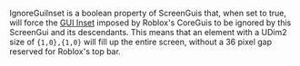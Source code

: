 IgnoreGuiInset is a boolean property of ScreenGuis that, when set to true,
will force the [GUI Inset](https://create.roblox.com/docs/reference/engine/classes/GuiService#GetGuiInset) imposed by Roblox's
CoreGuis to be ignored by this ScreenGui and its descendants. This means
that an element with a UDim2 size of `{1,0},{1,0}` will fill up the entire
screen, without a 36 pixel gap reserved for Roblox's top bar.